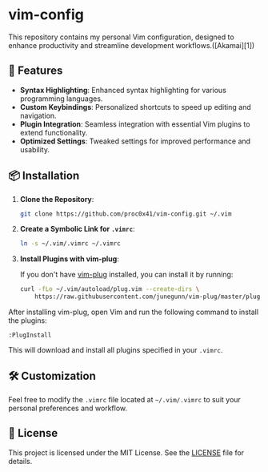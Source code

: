 # vim-config

This repository contains my personal Vim configuration, designed to enhance productivity and streamline development workflows.([Akamai][1])

## 🚀 Features

* **Syntax Highlighting**: Enhanced syntax highlighting for various programming languages.
* **Custom Keybindings**: Personalized shortcuts to speed up editing and navigation.
* **Plugin Integration**: Seamless integration with essential Vim plugins to extend functionality.
* **Optimized Settings**: Tweaked settings for improved performance and usability.

## 📦 Installation

1. **Clone the Repository**:

   ```bash
   git clone https://github.com/proc0x41/vim-config.git ~/.vim
   ```



2. **Create a Symbolic Link for `.vimrc`**:

   ```bash
   ln -s ~/.vim/.vimrc ~/.vimrc
   ```



3. **Install Plugins with vim-plug**:

   If you don't have [vim-plug](https://github.com/junegunn/vim-plug) installed, you can install it by running:

   ```bash
   curl -fLo ~/.vim/autoload/plug.vim --create-dirs \
       https://raw.githubusercontent.com/junegunn/vim-plug/master/plug.vim
   ```



After installing vim-plug, open Vim and run the following command to install the plugins:

```vim
:PlugInstall
```



This will download and install all plugins specified in your `.vimrc`.

## 🛠️ Customization

Feel free to modify the `.vimrc` file located at `~/.vim/.vimrc` to suit your personal preferences and workflow.

## 📄 License

This project is licensed under the MIT License. See the [LICENSE](https://github.com/proc0x41/vim-config/blob/main/LICENSE) file for details.

